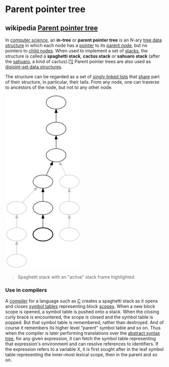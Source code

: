 # Parent pointer tree



## wikipedia [Parent pointer tree](https://en.wikipedia.org/wiki/Parent_pointer_tree)

In [computer science](https://en.wikipedia.org/wiki/Computer_science), an **in-tree** or **parent pointer tree** is an *N*-ary [tree data structure](https://en.wikipedia.org/wiki/Tree_data_structure) in which each node has a [pointer](https://en.wikipedia.org/wiki/Pointer_(computer_programming)) to its [parent node](https://en.wikipedia.org/wiki/Parent_node), but no pointers to [child nodes](https://en.wikipedia.org/wiki/Child_node). When used to implement a set of [stacks](https://en.wikipedia.org/wiki/Stack_(abstract_data_type)), the structure is called a **spaghetti stack**, **cactus stack** or **sahuaro stack** (after the [sahuaro](https://en.wikipedia.org/wiki/Sahuaro), a kind of cactus).[[1\]](https://en.wikipedia.org/wiki/Parent_pointer_tree#cite_note-1) Parent pointer trees are also used as [disjoint-set data structures](https://en.wikipedia.org/wiki/Disjoint-set_data_structure).

The structure can be regarded as a set of [singly linked lists](https://en.wikipedia.org/wiki/Singly_linked_list) that [share](https://en.wikipedia.org/w/index.php?title=Structure_sharing&action=edit&redlink=1) part of their structure, in particular, their tails. From any node, one can traverse to ancestors of the node, but not to any other node.

![img](Spaghettistack.svg.png)

> Spaghetti stack with an "active" stack frame highlighted

### Use in compilers

A [compiler](https://en.wikipedia.org/wiki/Compiler) for a language such as [C](https://en.wikipedia.org/wiki/C_(programming_language)) creates a spaghetti stack as it opens and closes [symbol tables](https://en.wikipedia.org/wiki/Symbol_table) representing block [scopes](https://en.wikipedia.org/wiki/Scope_(computer_science)). When a new block scope is opened, a symbol table is pushed onto a stack. When the closing curly brace is encountered, the scope is closed and the symbol table is popped. But that symbol table is remembered, rather than destroyed. And of course it remembers its higher level "parent" symbol table and so on. Thus when the compiler is later performing translations over the [abstract syntax tree](https://en.wikipedia.org/wiki/Abstract_syntax_tree), for any given expression, it can fetch the symbol table representing that expression's environment and can resolve references to identifiers. If the expression refers to a variable X, it is first sought after in the leaf symbol table representing the inner-most lexical scope, then in the parent and so on.